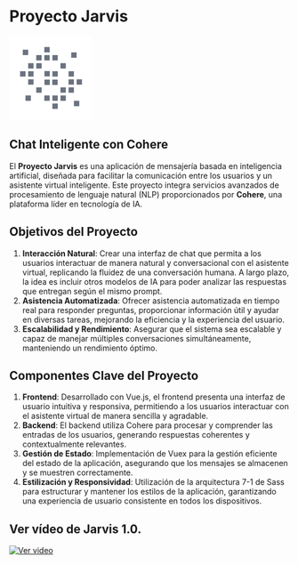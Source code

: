 # Proyecto Jarvis

![Logo jarvis](./public/jarvis_logo.webp)

## Chat Inteligente con Cohere

El **Proyecto Jarvis** es una aplicación de mensajería basada en inteligencia artificial, diseñada para facilitar la comunicación entre los usuarios y un asistente virtual inteligente. Este proyecto integra servicios avanzados de procesamiento de lenguaje natural (NLP) proporcionados por **Cohere**, una plataforma líder en tecnología de IA.

## Objetivos del Proyecto

1. **Interacción Natural**: Crear una interfaz de chat que permita a los usuarios interactuar de manera natural y conversacional con el asistente virtual, replicando la fluidez de una conversación humana. A largo plazo, la idea es incluir otros modelos de IA para poder analizar las respuestas que entregan según el mismo prompt.
2. **Asistencia Automatizada**: Ofrecer asistencia automatizada en tiempo real para responder preguntas, proporcionar información útil y ayudar en diversas tareas, mejorando la eficiencia y la experiencia del usuario.
3. **Escalabilidad y Rendimiento**: Asegurar que el sistema sea escalable y capaz de manejar múltiples conversaciones simultáneamente, manteniendo un rendimiento óptimo.

## Componentes Clave del Proyecto

1. **Frontend**: Desarrollado con Vue.js, el frontend presenta una interfaz de usuario intuitiva y responsiva, permitiendo a los usuarios interactuar con el asistente virtual de manera sencilla y agradable.
2. **Backend**: El backend utiliza Cohere para procesar y comprender las entradas de los usuarios, generando respuestas coherentes y contextualmente relevantes.
3. **Gestión de Estado**: Implementación de Vuex para la gestión eficiente del estado de la aplicación, asegurando que los mensajes se almacenen y se muestren correctamente.
4. **Estilización y Responsividad**: Utilización de la arquitectura 7-1 de Sass para estructurar y mantener los estilos de la aplicación, garantizando una experiencia de usuario consistente en todos los dispositivos.

## Ver vídeo de Jarvis 1.0.

[![Ver video](https://img.youtube.com/vi/J_GdCe9y4mg/0.jpg)](https://www.youtube.com/watch?v=J_GdCe9y4mg)
